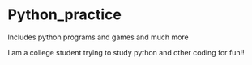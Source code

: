 # Python_practice
Includes python programs and games and much more

I am a college student trying to study python and other coding for fun!!
